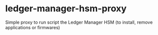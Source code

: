 # ledger-manager-hsm-proxy
Simple proxy to run script the Ledger Manager HSM (to install, remove applications or firmwares)
